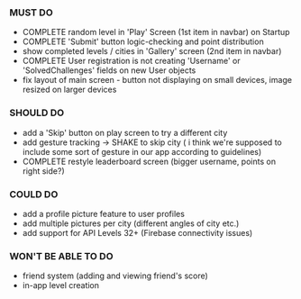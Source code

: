 

### MUST DO
- COMPLETE random level in 'Play' Screen (1st item in navbar) on Startup
- COMPLETE 'Submit' button logic-checking and point distribution
- show completed levels / cities in 'Gallery' screen (2nd item in navbar)
- COMPLETE User registration is not creating 'Username' or 'SolvedChallenges' fields on new User objects
- fix layout of main screen - button not displaying on small devices, image resized on larger devices

### SHOULD DO
- add a 'Skip' button on play screen to try a different city
- add gesture tracking -> SHAKE to skip city ( i think we're supposed to include some sort of gesture in our app according to guidelines)
- COMPLETE restyle leaderboard screen (bigger username, points on right side?)



### COULD DO
- add a profile picture feature to user profiles
- add multiple pictures per city (different angles of city etc.)
- add support for API Levels 32+ (Firebase connectivity issues)


### WON'T BE ABLE TO DO
- friend system (adding and viewing friend's score)
- in-app level creation
